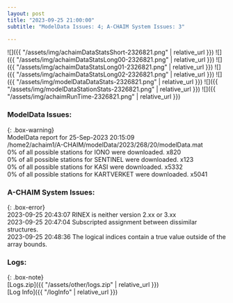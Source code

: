 ```yaml
---
layout: post
title: "2023-09-25 21:00:00"
subtitle: "ModelData Issues: 4; A-CHAIM System Issues: 3"

---
```


![]({{ "/assets/img/achaimDataStatsShort-2326821.png" | relative_url }})
![]({{ "/assets/img/achaimDataStatsLong00-2326821.png" | relative_url }})
![]({{ "/assets/img/achaimDataStatsLong01-2326821.png" | relative_url }})
![]({{ "/assets/img/achaimDataStatsLong02-2326821.png" | relative_url }})
![]({{ "/assets/img/modelDataDataStats-2326821.png" | relative_url }})
![]({{ "/assets/img/modelDataStationStats-2326821.png" | relative_url }})
![]({{ "/assets/img/achaimRunTime-2326821.png" | relative_url }})


### ModelData Issues:  
  
{: .box-warning}  
 ModelData report for 25-Sep-2023 20:15:09   
 /home2/achaim1/A-CHAIM/modelData/2023/268/20/modelData.mat   
 0% of all possible stations for IONO were downloaded. x820   
 0% of all possible stations for SENTINEL were downloaded. x123   
 0% of all possible stations for KASI were downloaded. x5332   
 0% of all possible stations for KARTVERKET were downloaded. x5041   
  
### A-CHAIM System Issues:  
  
{: .box-error}  
2023-09-25 20:43:07 RINEX is neither version 2.xx or 3.xx  
2023-09-25 20:47:04 Subscripted assignment between dissimilar structures.  
2023-09-25 20:48:36 The logical indices contain a true value outside of the array bounds.  

### Logs:  
  
{: .box-note}  
[Logs.zip]({{ "/assets/other/logs.zip" | relative_url }})  
[Log Info]({{ "/logInfo" | relative_url }})  
